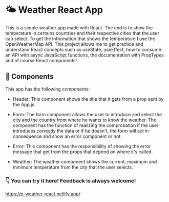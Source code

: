 # 🌤 Weather React App

This is a simple weather app made with React. The end is to show the temperature in certains countries and their respective cities that the user can select. To get the information that shows the temperature I use the OpenWeatherMap API.
  This project allows me to get practice and understand React concepts such as useState, useEffect, how to consume an API with async JavaScript functions, the documentation with PropTypes and of course React components!
  
  ## 🔧 Components
  
  This app has the following components:
  
  - Header: This component shows the title that it gets from a prop sent by the App.js  
  
  - Form: The form component allows the user to introduce and select the city and the country from where he wants to know the weather. The component has the function of realizing the comprobation if the user introduces correctly the data or if he doesn't, the form will act in consequence and show an error component or not.
  
  - Error: This component has the responsibility of showing the error message that get from the props that depend on where it's called.
  
  - Weather: The weather component shows the current, maximum and minimum temperature from the city that the user selects.
  
  ### 👇 You can try it here! Feedback is always welcome!
  https://p-weather-react.netlify.app/
